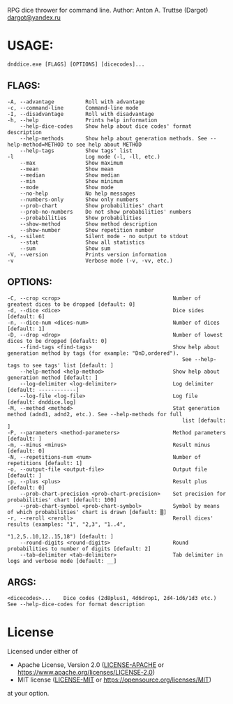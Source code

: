 RPG dice thrower for command line. Author: Anton A. Truttse (Dargot) <dargot@yandex.ru>

# USAGE:
    dnddice.exe [FLAGS] [OPTIONS] [dicecodes]...

## FLAGS:
    -A, --advantage          Roll with advantage
    -c, --command-line       Command-line mode
    -I, --disadvantage       Roll with disadvantage
    -h, --help               Prints help information
        --help-dice-codes    Show help about dice codes' format description
        --help-methods       Show help about generation methods. See --help-method=METHOD to see help about METHOD
        --help-tags          Show tags' list
    -l                       Log mode (-l, -ll, etc.)
        --max                Show maximum
        --mean               Show mean
        --median             Show median
        --min                Show minimum
        --mode               Show mode
        --no-help            No help messages
        --numbers-only       Show only numbers
        --prob-chart         Show probabilities' chart
        --prob-no-numbers    Do not show probabilities' numbers
        --probabilities      Show probabilities
        --show-method        Show method description
        --show-number        Show repetition number
    -s, --silent             Silent mode - no output to stdout
        --stat               Show all statistics
        --sum                Show sum
    -V, --version            Prints version information
    -v                       Verbose mode (-v, -vv, etc.)

## OPTIONS:
    -C, --crop <crop>                                    Number of greatest dices to be dropped [default: 0]
    -d, --dice <dice>                                    Dice sides [default: 6]
    -n, --dice-num <dices-num>                           Number of dices [default: 1]
    -D, --drop <drop>                                    Number of lowest dices to be dropped [default: 0]
        --find-tags <find-tags>                          Show help about generation method by tags (for example: "DnD,ordered").
                                                            See --help-tags to see tags' list [default: ]
        --help-method <help-method>                      Show help about generation method [default: ]
        --log-delimiter <log-delimiter>                  Log delimiter [default: ------------]
        --log-file <log-file>                            Log file [default: dnddice.log]
    -M, --method <method>                                Stat generation method (adnd1, adnd2, etc.). See --help-methods for full
                                                            list [default: ]
    -P, --parameters <method-parameters>                 Method parameters [default: ]
    -m, --minus <minus>                                  Result minus [default: 0]
    -N, --repetitions-num <num>                          Number of repetitions [default: 1]
    -o, --output-file <output-file>                      Output file [default: ]
    -p, --plus <plus>                                    Result plus [default: 0]
        --prob-chart-precision <prob-chart-precision>    Set precision for probabilities' chart [default: 100]
        --prob-chart-symbol <prob-chart-symbol>          Symbol by means of which probabilities' chart is drawn [default: ▒]
    -r, --reroll <reroll>                                Reroll dices' results (examples: "1", "2,3", "1..4",
                                                            "1,2,5..10,12..15,18") [default: ]
        --round-digits <round-digits>                    Round probabilities to number of digits [default: 2]
        --tab-delimiter <tab-delimiter>                  Tab delimiter in logs and verbose mode [default: __]

## ARGS:
    <dicecodes>...    Dice codes (2d8plus1, 4d6drop1, 2d4-1d6/1d3 etc.) See --help-dice-codes for format description

# License

Licensed under either of

- Apache License, Version 2.0 ([LICENSE-APACHE](LICENSE-APACHE) or <https://www.apache.org/licenses/LICENSE-2.0>)
- MIT license ([LICENSE-MIT](LICENSE-MIT) or <https://opensource.org/licenses/MIT>)

at your option.
